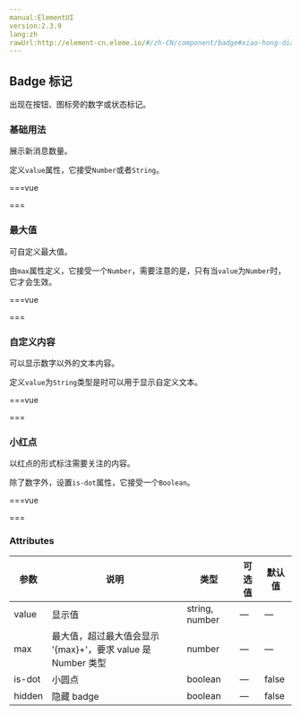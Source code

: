 ```yaml
---
manual:ElementUI
version:2.3.9
lang:zh
rawUrl:http://element-cn.eleme.io/#/zh-CN/component/badge#xiao-hong-dian
---
```



## Badge 标记<a name="badge-biao-ji"></a>


出现在按钮、图标旁的数字或状态标记。


### 基础用法<a name="ji-chu-yong-fa"></a>


展示新消息数量。



定义`value`属性，它接受`Number`或者`String`。




===vue
<template><div>
<el-badge :value="12" class="item">
  <el-button size="small">评论</el-button>
</el-badge>
<el-badge :value="3" class="item">
  <el-button size="small">回复</el-button>
</el-badge>

<el-dropdown trigger="click">
  <span class="el-dropdown-link">
    点我查看<i class="el-icon-caret-bottom el-icon--right"></i>
  </span>
  <el-dropdown-menu slot="dropdown">
    <el-dropdown-item class="clearfix">
      评论
      <el-badge class="mark" :value="12" />
    </el-dropdown-item>
    <el-dropdown-item class="clearfix">
      回复
      <el-badge class="mark" :value="3" />
    </el-dropdown-item>
  </el-dropdown-menu>
</el-dropdown>
</div></template>




<style>
.item {
  margin-top: 10px;
  margin-right: 40px;
}
</style>
===






### 最大值<a name="zui-da-zhi"></a>


可自定义最大值。



由`max`属性定义，它接受一个`Number`，需要注意的是，只有当`value`为`Number`时，它才会生效。




===vue
<template><div>
<el-badge :value="200" :max="99" class="item">
  <el-button size="small">评论</el-button>
</el-badge>
<el-badge :value="100" :max="10" class="item">
  <el-button size="small">回复</el-button>
</el-badge>
</div></template>




<style>
.item {
  margin-top: 10px;
  margin-right: 40px;
}
</style>
===






### 自定义内容<a name="zi-ding-yi-nei-rong"></a>


可以显示数字以外的文本内容。



定义`value`为`String`类型是时可以用于显示自定义文本。




===vue
<template><div>
<el-badge value="new" class="item">
  <el-button size="small">评论</el-button>
</el-badge>
<el-badge value="hot" class="item">
  <el-button size="small">回复</el-button>
</el-badge>
</div></template>




<style>
.item {
  margin-top: 10px;
  margin-right: 40px;
}
</style>
===






### 小红点<a name="xiao-hong-dian"></a>


以红点的形式标注需要关注的内容。



除了数字外，设置`is-dot`属性，它接受一个`Boolean`。




===vue
<template><div>
<el-badge is-dot class="item">数据查询</el-badge>
<el-badge is-dot class="item">
  <el-button class="share-button" icon="el-icon-share" type="primary"></el-button>
</el-badge>
</div></template>




<style>
.item {
  margin-top: 10px;
  margin-right: 40px;
}
</style>
===






### Attributes<a name="attributes"></a>
参数 | 说明 | 类型 | 可选值 | 默认值 
 ---  |  ---  |  ---  |  ---  |  ---  | 
value | 显示值 | string, number | — | — 
max | 最大值，超过最大值会显示 &#39;{max}+&#39;，要求 value 是 Number 类型 | number | — | — 
is-dot | 小圆点 | boolean | — | false 
hidden | 隐藏 badge | boolean | — | false 

